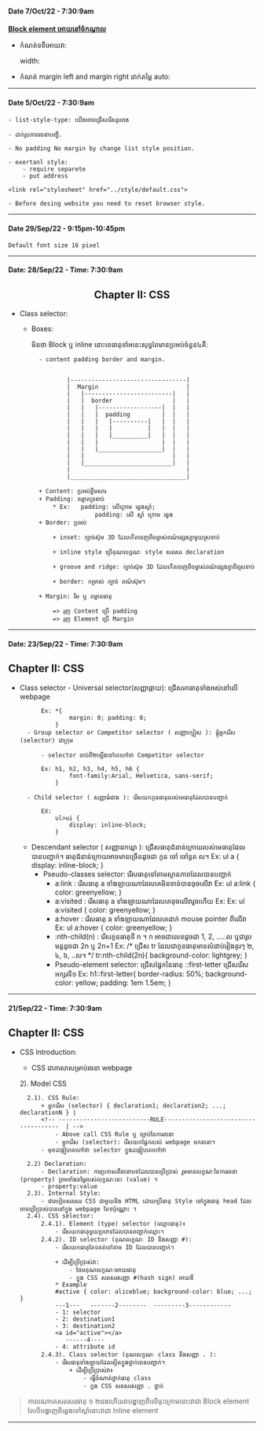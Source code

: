 #### Date 7/Oct/22 - 7:30:9am 

<b> <u> Block element អោយនៅចំកណ្តាល </u> </b>

- កំណត់ទទឹអោយវា:

    width:

- កំណត់ margin left and margin right ដាក់តម្លៃ auto:



------------------------------------------------
#### Date 5/Oct/22 - 7:30:9am 

    - list-style-type: យើងអាចជ្រើសរើសរូបរាង

    - ដាក់រូបភាពរចនាបញ្ជី.

    - No padding No margin by change list style position.

    - exertanl style: 
        - require separete
        - put address

    <link rel="stylesheet" href="../style/default.css">

    - Before desing website you need to reset browser style.

------------------------------------------------

#### Date 29/Sep/22 - 9:15pm-10:45pm

    Default font size 16 pixel

------------------------------------------------

#### Date: 28/Sep/22 - Time: 7:30:9am 

## <center>Chapter II: CSS</center>
        
* Class selector:

    * Boxes:

        មិនថា Block ឬ inline   នោះទេធាតុទាំអនេះសុទ្ធតែមានប្រអប់ចំនួន៤គឺ:

            - content padding border and margin.


                    |---------------------------------|
                    |  Margin                         |
                    |   |-------------------------|   |
                    |   |  border                 |   |
                    |   |   |------------------|  |   |
                    |   |   |  padding         |  |   |
                    |   |   |   |----------|   |  |   |
                    |   |   |   |          |   |  |   |
                    |   |   |   |__________|   |  |   |
                    |   |   |                  |  |   |
                    |   |   |__________________|  |   |
                    |   |                         |   |
                    |   |_________________________|   |
                    |                                 |
                    |_________________________________|

            + Content: ប្រអប់ខ្លឹមសារ
            + Padding: គម្លាតទ្រនាប់ 
                * Ex:   padding: លើក្រោម ឆ្វេងស្តាំ;
                            padding: លើ ស្តាំ ក្រោម ឆ្វេង
            + Border: ប្រអប់

                + inset: ក្បាច់ស៊ុម 3D ដែលកើតចេញពីចម្លាស់ពណ៌ផ្សេងគ្នាមួយស្រទាប់

                + inline style ប្រើគុណលក្ខណៈ style សរសេរ declaration

                + groove and ridge: ក្បាច់ស៊ុម 3D ដែលកើតចេញពីចម្លាស់ពណ៌ផ្សេងគ្នាពីរស្រទាប់

                + border: កម្រាស់ ក្បាច់ ពណ៌ស៊ុម។

            + Margin: រឹម ឬ គម្លាតធាតុ

                => រុញ Content ប្រើ padding
                => រុញ Element ប្រើ Margin

------------------------------------------------
#### Date: 23/Sep/22 - Time: 7:30:9am 

## Chapter II: CSS

* Class selector 
        - Universal selector(សញ្ញាផ្កាយ): ជ្រើសរកធាតុទាំងអស់នៅលើ webpage
            
            Ex: *{
                    margin: 0; padding: 0;
                }
        - Group selector or Competitor selector ( សញ្ញាក្បៀស ): ផ្តុំអ្នករើស (selector) ជាក្រុម
            
            - selector ចាប់ពី២ឡើងទៅគេហៅថា Competitor selector
            
            Ex: h1, h2, h3, h4, h5, h6 {
                    font-family:Arial, Helvetica, sans-serif;
                }
        
        - Child selector ( សញ្ញាធំជាង ): រើសយកកូនធាតុរបស់មេធាតុដែលបានបញ្ជាក់
            
            EX: 
                ul>ui {
                    display: inline-block;
                }
    * Descendant selector ( សញ្ញាដកឃ្លា ): ជ្រើសធាតុជំនាន់ក្រោយរបស់មេធាតុដែលបានបញ្ជាក់។ ធាតុជំនាន់ក្រោយអាចមានច្រើនដូចជា កូន ចៅ ចៅទួត ល។
            Ex: ul a {
                    display: inline-block;
                }
        + Pseudo-classes selector: រើសធាតុទៅតាមស្ថានភាពដែលបានបញ្ជាក់
            - a:link : រើសធាតុ a ទាំងឡាយណាដែលគេមិនទាន់បានចុចលើវា
                Ex: ul a:link {
                    color: greenyellow;
                }
            - a:visited : រើសធាតុ a ទាំងឡាយណាដែលគេចុចលើវារួចហើយ
                Ex: Ex: ul a:visited {
                    color: greenyellow;
                }
            - a:hover : រើសធាតុ a ទាំងឡាយណាដែលគេដាក់ mouse pointer ពីលើវា
                Ex: ul a:hover {
                    color: greenyellow;
                }
            - :nth-child(n) : រើសកូនធាតុទី n ។ n អាចជាលេខដូចជា 1, 2, .....ល ឬជារូបមន្តដូចជា 2n ឬ 2n+1
                Ex: /* ជ្រើស tr ដែលជាកូនធាតុមានលំដាប់រៀងគូរៗ ២, ៤, ៦, ..ល។ */
                    tr:nth-child(2n){
                        background-color: lightgrey;
                    }
            - Pseudo-element selector: ជ្រើសផ្នែកនៃធាតុ ::first-letter ជ្រើសរើសអក្សរទី១
                Ex: h1::first-letter{
                        border-radius: 50%;
                        background-color: yellow;
                        padding: 1em 1.5em;
                    }    
--------------------------------------------
#### 21/Sep/22 - Time: 7:30:9am 
## Chapter II: CSS

* CSS Introduction:

    - CSS ជាភាសាសម្រាប់រចនា webpage
    
    2). Model CSS

        2.1). CSS Rule:
            + អ្នករើស (selector) { declaration1; declaration2; ...; declarationN } |
            <!-- --------------------------RULE-------------------------------------  | -->
                - Above call CSS Rule ឬ ច្បាប់នៃការរចនា
                - អ្នករើស (selector): រើសយកផ្នែករបស់ webpage មករចនា។
            - មុខដង្កៀបគេហៅថា selector ក្នុងដង្កៀបគេហៅថា
        
        2.2) Declaration:
            - Declaration: ការប្រកាសពីរចនាបទដែលបានប្រើប្រាស់ រួមមានលក្ខណៈនៃការរចនា (property) ព្រមទាំងតម្លៃរបស់លក្ខណៈនេះ (value) ។
            - property:value
        2.3). Internal Style:
            - ជារបៀបសរសេរ CSS ជាមួយនិង HTML ដោយប្រើធាតុ Style នៅក្នុងធាតុ head ដែលអាចប្រើប្រាស់បាននៅក្នុង webpage តែ១ប៉ុណ្ណោះ ។
        2.4). CSS selector:
            2.4.1). Element (type) selector (ឈ្មោះធាតុ)៖ 
                - រើសយកធាតុមួយប្រភេទដែលបានពញ្ជាក់ឈ្មោះ។
            2.4.2). ID selector (គុណលក្ខណៈ ID និងសញ្ញា #): 
                - រើសយកធាតុតែ១គត់ទៅតាម ID ដែលបានបញ្ជាក់។
                
                + ដើម្បីប្រើប្រាស់វា:
                    - ថែមគុណលក្ខណៈអោយធាតុ
                    - ក្នុង CSS សរសេរសញ្ញា #(hash sign) អាយឌី
                * Example 
                #active { color: aliceblue; background-color: blue; ...; }
                ---1---   -------2--------  ---------3------------
                - 1: selector
                - 2: destination1
                - 3: destination2
                <a id="active"></a> 
                   ------4----
                - 4: attribute id
            2.4.3). Class selector (គុណលក្ខណៈ class និងសញ្ញា . ):
                - រើសធាតុទាំងឡាយដែលស្ថិតក្នុងថ្នាក់បានបញ្ជាក់។
                    + ដើម្បីប្រើប្រាស់វា៖
                        - ធ្វើចំណាត់ថ្នាក់ធាតុ class
                        - ក្នុង CSS សរសេរសញ្ញា . ថ្នាក់

> កាលណាគេសរសេរធាតុ ១ ២ដងហើយវាបង្ហាញពីលើចុះក្រោមនោះវាជា Block element 
តែបើបង្ហាញពីឆ្វេងទៅស្តាំនោះវាជា Inline element

------------------------------------------------

